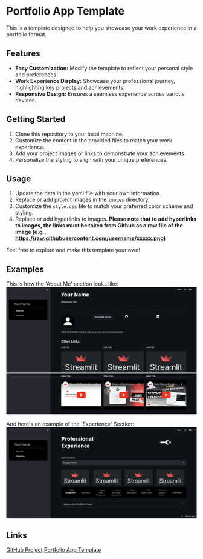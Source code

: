 # Portfolio App Template

This is a template designed to help you showcase your work experience in a portfolio format.

## Features

- **Easy Customization:** Modify the template to reflect your personal style and preferences.
- **Work Experience Display:** Showcase your professional journey, highlighting key projects and achievements.
- **Responsive Design:** Ensures a seamless experience across various devices.

## Getting Started

1. Clone this repository to your local machine.
2. Customize the content in the provided files to match your work experience.
3. Add your project images or links to demonstrate your achievements.
4. Personalize the styling to align with your unique preferences.

## Usage

1. Update the data in the yaml file with your own information.
2. Replace or add project images in the `images` directory.
3. Customize the `style.css` file to match your preferred color scheme and styling. 
4. Replace or add hyperlinks to images. **Please note that to add hyperlinks to images, the links must be taken from Github as a raw file of the image (e.g., https://raw.githubusercontent.com/username/xxxxx.png)**

Feel free to explore and make this template your own!

## Examples

This is how the 'About Me' section looks like:
![Alt text](<Screenshot 2024-02-05 at 16.21.52.png>)
![Alt text](<Screenshot 2024-02-05 at 16.22.17.png>)

And here's an example of the 'Experience' Section:
![Alt text](<Screenshot 2024-02-05 at 15.54.01.png>)

## Links
[GitHub Project](https://github.com/youngpada1/portfolio-app)
[Portfolio App Template](https://portfolioapp.streamlit.app/)

